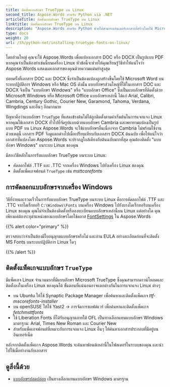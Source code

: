 ```yaml
---
title: ติดตั้งแบบอักษร TrueType บน Linux
second_title: Aspose.Words สำหรับ Python via .NET
articleTitle: ติดตั้งแบบอักษร TrueType บน Linux
linktitle: ติดตั้งแบบอักษร TrueType บน Linux
description: "Aspose.Words สำหรับ Python ช่วยให้สามารถเรนเดอร์เอกสารที่สร้างโดยใช้ Microsoft Word บนเครื่อง Linux ได้อย่างแม่นยำที่สุด เพื่อให้บรรลุเป้าหมายนี้ ให้คัดลอกไฟล์ฟอนต์จากเครื่อง Windows หรือติดตั้งแพ็คเกจฟอนต์ `TrueType` ลงบนเครื่อง Linux ของคุณ"
type: docs
weight: 20
url: /th/python-net/installing-truetype-fonts-on-linux/
---
```


โดยส่วนใหญ่ คุณจะใช้ Aspose.Words เพื่อแปลงเอกสาร DOC หรือ DOCX เป็นรูปแบบ PDF หากคุณจำเป็นต้องทำเช่นนี้บนเครื่อง Linux หัวข้อนี้จะช่วยให้คุณเรียนรู้วิธีทำให้แน่ใจว่า Aspose.Words แสดงผลเอกสารของคุณด้วยความแม่นยำสูงสุด

บ่อยครั้งที่เอกสาร DOC และ DOCX ซึ่งจำเป็นต้องแปลงถูกสร้างขึ้นโดยใช้ Microsoft Word บนระบบปฏิบัติการ Windows หรือ Mac OS ดังนั้น แบบอักษรส่วนใหญ่ที่ใช้ในเอกสาร DOC และ DOCX จึงเป็น "แบบอักษร Windows" หรือ "แบบอักษร Office" ซึ่งเป็นแบบอักษรที่ติดตั้งด้วย Microsoft Windows หรือ Microsoft Office แบบอักษรเหล่านี้ ได้แก่ Arial, Calibri, Cambria, Century Gothic, Courier New, Garamond, Tahoma, Verdana, Wingdings และอื่นๆ อีกมากมาย

ปัญหาคือว่าแบบอักษร `TrueType` ที่แสดงข้างต้นไม่ได้ถูกติดตั้งตามค่าเริ่มต้นในการแจกแจง Linux หากคุณใช้เอกสาร DOCX ทั่วไปที่จัดรูปแบบด้วยแบบอักษร Cambria และพยายามแปลงเป็นรูปแบบ PDF บน Linux Aspose.Words จะใช้แบบอักษรอื่นเนื่องจาก Cambria ไม่พร้อมใช้งาน ด้วยเหตุนี้ เอกสาร PDF จึงดูแตกต่างไปเมื่อเปรียบเทียบกับเอกสาร DOCX ต้นฉบับ เพื่อให้แน่ใจว่าเอกสารที่แปลงโดย Aspose.Words จะปรากฏใกล้เคียงกับต้นฉบับมากที่สุด คุณต้องติดตั้ง "แบบอักษร Windows" บนระบบ Linux ของคุณ

มีสองวิธีหลักในการรับแบบอักษร TrueType บนระบบ Linux:

- คัดลอกไฟล์ .TTF และ .TTC จากเครื่อง Windows ไปยังเครื่อง Linux ของคุณ
- ติดตั้งแพ็คเกจฟอนต์ `TrueType` เช่น *msttcorefonts*

## การคัดลอกแบบอักษรจากเครื่อง Windows

วิธีที่ง่ายและรวดเร็วในการรับแบบอักษร TrueType บนระบบ Linux คือการคัดลอกไฟล์ .TTF และ .TTC จากไดเร็กทอรี `C:\Windows\Fonts` บนเครื่อง Windows ไปยังบางไดเร็กทอรีบนเครื่อง Linux ของคุณ คุณไม่จำเป็นต้องติดตั้งหรือลงทะเบียนแบบอักษรเหล่านี้บน Linux แต่อย่างใด คุณเพียงแค่ต้องระบุตำแหน่งของแบบอักษรโดยใช้คลาส [FontSettings](https://reference.aspose.com/words/python-net/aspose.words.fonts/fontsettings/) ใน Aspose.Words

{{% alert color="primary" %}}

ตรวจสอบว่าจำเป็นต้องมีใบอนุญาตแบบอักษรหรือไม่ และอ่าน EULA อย่างละเอียดก่อนที่จะติดตั้ง MS Fonts บนระบบปฏิบัติการ Linux ใดๆ

{{% /alert %}}

## ติดตั้งแพ็คเกจแบบอักษร `TrueType`

มีแพ็คเกจ Linux จำนวนมากที่มีแบบอักษร Microsoft TrueType ซึ่งคุณสามารถดาวน์โหลดและติดตั้งลงในเครื่อง Linux ของคุณได้ ขั้นตอนที่แน่นอนอาจแตกต่างกันในการแจกแจง Linux ต่างๆ

- บน Ubuntu ให้ใช้ Synaptic Package Manager เพื่อค้นหาและติดตั้งแพ็คเกจ *ttf-mscorefonts-installer*
- บน openSUSE ให้ใช้ Yast2 → การจัดการซอฟต์แวร์ เพื่อค้นหาและติดตั้งแพ็คเกจ *fetchmsttfonts*
- ใช้ Liberation Fonts ที่ได้รับอนุญาตภายใต้ OFL เป็นทางเลือกแทนแบบอักษร Windows มาตรฐาน: Arial, Times New Roman และ Courier New
- สำหรับแพ็คเกจฟอนต์ที่เหมาะกับการแจกแจง Linux อื่นๆ ให้ค้นหาเอกสารประกอบที่มีอยู่บนอินเทอร์เน็ต

หลังจากติดตั้งแพ็คเกจ Aspose.Words จะค้นหาฟอนต์เหล่านี้ในโฟลเดอร์ในระบบของคุณ และนำไปใช้เมื่อทำงานกับเอกสาร

## ดูสิ่งนี้ด้วย

- [แบบอักษรปลดปล่อย](https://pagure.io/liberation-fonts) เป็นทางเลือกแทนแบบอักษร Windows มาตรฐาน
